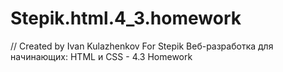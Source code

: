 # Stepik.html.4_3.homework

// Created by Ivan Kulazhenkov For Stepik Веб-разработка для начинающих: HTML и CSS - 4.3 Homework
